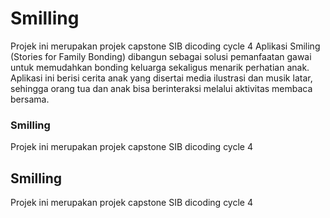 # Smilling
Projek ini merupakan projek capstone SIB dicoding cycle 4
Aplikasi Smiling (Stories for Family Bonding) dibangun sebagai solusi pemanfaatan gawai untuk memudahkan bonding keluarga sekaligus menarik perhatian anak. Aplikasi ini berisi cerita anak yang disertai media ilustrasi dan musik latar, sehingga orang tua dan anak bisa berinteraksi melalui aktivitas membaca bersama.
### Smilling
Projek ini merupakan projek capstone SIB dicoding cycle 4
## Smilling
Projek ini merupakan projek capstone SIB dicoding cycle 4
